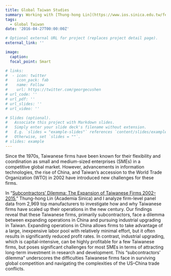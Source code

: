 ```yaml
---
title: Global Taiwan Studies
summary: Working with [Thung-hong Lin](https://www.ios.sinica.edu.tw/fellowE/thunghonglin) (Academia Sinica), we study organizational strategies in global competition. Specifically, we examine how Taiwanese manufacturing firms adopt distinct business models to navigate global markets since the 2000s.
tags:
  - Global Taiwan
date: '2016-04-27T00:00:00Z'

# Optional external URL for project (replaces project detail page).
external_link: ''

image:
  caption:
  focal_point: Smart

# links:
#  - icon: twitter
#    icon_pack: fab
#    name: Follow
#    url: https://twitter.com/georgecushen
# url_code: ''
# url_pdf: ''
# url_slides: ''
# url_video: ''

# Slides (optional).
#   Associate this project with Markdown slides.
#   Simply enter your slide deck's filename without extension.
#   E.g. `slides = "example-slides"` references `content/slides/example-slides.md`.
#   Otherwise, set `slides = ""`.
# slides: example
---
```

Since the 1970s, Taiwanese firms have been known for their flexibility and coordination as small and medium-sized enterprises (SMEs) in a competitive global market. However, advancements in information technologies, the rise of China, and Taiwan’s accession to the World Trade Organization (WTO) in 2002 have introduced new challenges for these firms.

In “[Subcontractors’ Dilemma: The Expansion of Taiwanese Firms 2002–2015](https://brill.com/view/journals/ijts/2/2/article-p199_199.xml?language=en),” Thung-hong Lin (Academia Sinica) and I analyze firm-level panel data from 2,969 top manufacturers to investigate how and why Taiwanese firms have scaled up their operations in the new century. Our findings reveal that these Taiwanese firms, primarily subcontractors, face a dilemma between expanding operations in China and pursuing industrial upgrading in Taiwan. Expanding operations in China allows firms to take advantage of a large, inexpensive labor pool with relatively minimal effort, but it often results in significantly reduced profit rates. In contrast, industrial upgrading, which is capital-intensive, can be highly profitable for a few Taiwanese firms, but poses significant challenges for most SMEs in terms of attracting long-term investment in research and development. This “subcontractors’ dilemma” underscores the difficulties Taiwanese firms face in surviving global competition and navigating the complexities of the US–China trade conflicts.


